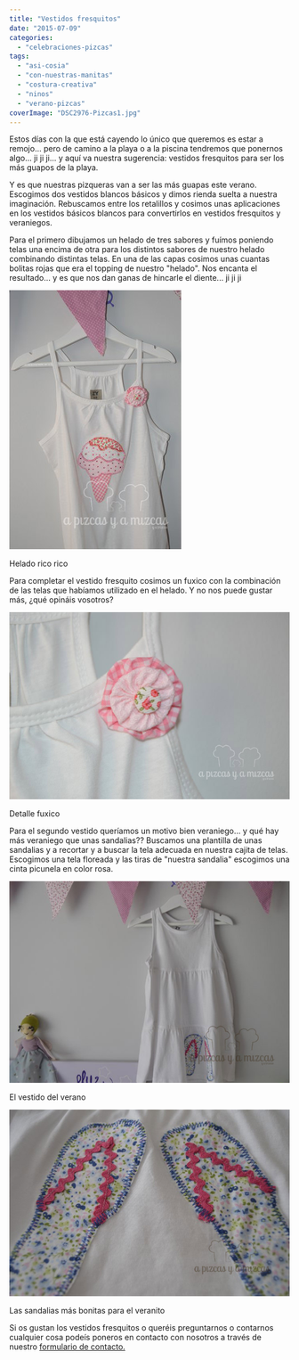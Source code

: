 ```yaml
---
title: "Vestidos fresquitos"
date: "2015-07-09"
categories:
  - "celebraciones-pizcas"
tags:
  - "asi-cosia"
  - "con-nuestras-manitas"
  - "costura-creativa"
  - "ninos"
  - "verano-pizcas"
coverImage: "DSC2976-Pizcas1.jpg"
---
```


Estos días con la que está cayendo lo único que queremos es estar a remojo... pero de camino a la playa o a la piscina tendremos que ponernos algo... ji ji ji... y aquí va nuestra sugerencia: vestidos fresquitos para ser los más guapos de la playa.

Y es que nuestras pizqueras van a ser las más guapas este verano. Escogimos dos vestidos blancos básicos y dimos rienda suelta a nuestra imaginación. Rebuscamos entre los retalillos y cosimos unas aplicaciones en los vestidos básicos blancos para convertirlos en vestidos fresquitos y veraniegos.

Para el primero dibujamos un helado de tres sabores y fuímos poniendo telas una encima de otra para los distintos sabores de nuestro helado combinando distintas telas. En una de las capas cosimos unas cuantas bolitas rojas que era el topping de nuestro "helado". Nos encanta el resultado... y es que nos dan ganas de hincarle el diente... ji ji ji

![](images/DSC_0079-Pizcas1.jpg)

Helado rico rico

Para completar el vestido fresquito cosimos un fuxico con la combinación de las telas que habíamos utilizado en el helado. Y no nos puede gustar más, ¿qué opináis vosotros?

![](images/DSC_0082-Pizcas1.jpg)

Detalle fuxico

Para el segundo vestido queríamos un motivo bien veraniego... y qué hay más veraniego que unas sandalias?? Buscamos una plantilla de unas sandalias y a recortar y a buscar la tela adecuada en nuestra cajita de telas. Escogimos una tela floreada y las tiras de "nuestra sandalia" escogimos una cinta picunela en color rosa.

![](images/DSC2972-Pizcas1.jpg)

El vestido del verano

![](images/DSC2976-Pizcas1.jpg)

Las sandalias más bonitas para el veranito

Si os gustan los vestidos fresquitos o queréis preguntarnos o contarnos cualquier cosa podeís poneros en contacto con nosotros a través de nuestro [formulario de contacto.](/contacto/)
